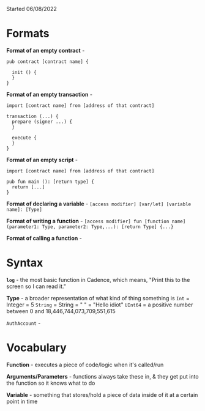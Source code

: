 Started 06/08/2022

# Formats
  
**Format of an empty contract** - 
```cadence
pub contract [contract name] {

  init () {
  }
}
```

**Format of an empty transaction** - 
```cadence
import [contract name] from [address of that contract]

transaction (...) {
  prepare (signer ...) {
  }
  
  execute {
  }
}
```

**Format of an empty script** - 
```cadence
import [contract name] from [address of that contract]

pub fun main (): [return type] {
  return [...]
}

```

**Format of declaring a variable** - `[access modifier] [var/let] [variable name]: [Type]`

**Format of writing a function** - `[access modifier] fun [function name](parameter1: Type, parameter2: Type,...): [return Type] {...}`

**Format of calling a function** - 


# Syntax

**`log`** - the most basic function in Cadence, which means, "Print this to the screen so I can read it."

**Type** - a broader representation of what kind of thing something is
  `Int` = Integer = 5
  `String` = String = " " = "Hello idiot"
  `UInt64` = a positive number between 0 and 18,446,744,073,709,551,615
  
`AuthAccount` - 


# Vocabulary

**Function** - executes a piece of code/logic when it's called/run

**Arguments/Parameters** - functions always take these in, & they get put into the function so it knows what to do

**Variable** - something that stores/hold a piece of data inside of it at a certain point in time
